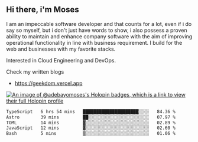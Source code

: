 ## Hi there, i'm Moses

I am an impeccable software developer and that counts for a lot, even if i do say so myself, but i don't just have words to show, i also possess a proven ability to maintain and enhance company software with the aim of improving operational functionality in line with business requirement. I build for the web and businesses with my favorite stacks.

Interested in Cloud Engineering and DevOps.

Check my written blogs
- https://geekdom.vercel.app

[![An image of @adebayomoses's Holopin badges, which is a link to view their full Holopin profile](https://holopin.me/adebayomoses)](https://holopin.io/@adebayomoses)

<!--START_SECTION:waka-->

```txt
TypeScript   6 hrs 54 mins   █████████████████████░░░░   84.36 %
Astro        39 mins         ██░░░░░░░░░░░░░░░░░░░░░░░   07.97 %
TOML         14 mins         ▓░░░░░░░░░░░░░░░░░░░░░░░░   02.89 %
JavaScript   12 mins         ▓░░░░░░░░░░░░░░░░░░░░░░░░   02.60 %
Bash         5 mins          ▒░░░░░░░░░░░░░░░░░░░░░░░░   01.06 %
```

<!--END_SECTION:waka-->
